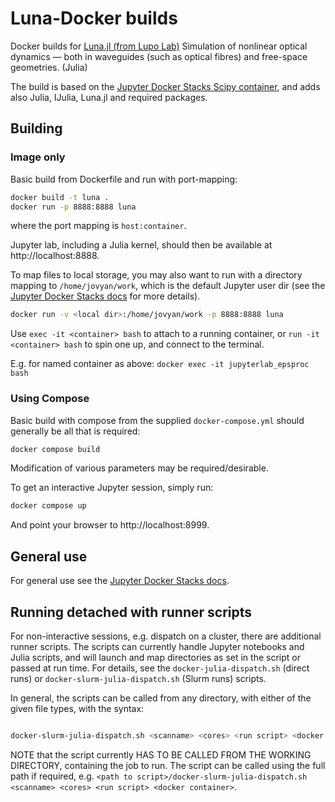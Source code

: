 # Luna-Docker builds

Docker builds for [Luna.jl (from Lupo Lab)](https://github.com/LupoLab/Luna.jl) Simulation of nonlinear optical dynamics — both in waveguides (such as optical fibres) and free-space geometries. (Julia)

The build is based on the [Jupyter Docker Stacks Scipy container](https://github.com/jupyter/docker-stacks/tree/master/scipy-notebook), and adds also Julia, IJulia, Luna.jl and required packages.

## Building

### Image only

Basic build from Dockerfile and run with port-mapping:

```bash
docker build -t luna .
docker run -p 8888:8888 luna
```

where the port mapping is `host:container`.

Jupyter lab, including a Julia kernel, should then be available at http://localhost:8888.

To map files to local storage, you may also want to run with a directory mapping to `/home/jovyan/work`, which is the default Jupyter user dir (see the [Jupyter Docker Stacks docs](https://jupyter-docker-stacks.readthedocs.io/en/latest/index.html) for more details).

```bash
docker run -v <local dir>:/home/jovyan/work -p 8888:8888 luna
```

Use `exec -it <container> bash` to attach to a running container, or `run -it <container> bash` to spin one up, and connect to the terminal.

E.g. for named container as above: `docker exec -it jupyterlab_epsproc bash`



### Using Compose

Basic build with compose from the supplied `docker-compose.yml` should generally be all that is required:

```bash
docker compose build
```

Modification of various parameters may be required/desirable.

To get an interactive Jupyter session, simply run:

```bash
docker compose up
```

And point your browser to http://localhost:8999.

## General use

For general use see the [Jupyter Docker Stacks docs](https://jupyter-docker-stacks.readthedocs.io/en/latest/index.html).



## Running detached with runner scripts

For non-interactive sessions, e.g. dispatch on a cluster, there are additional runner scripts. The scripts can currently handle Jupyter notebooks and Julia scripts, and will launch and map directories as set in the script or passed at run time. For details, see the `docker-julia-dispatch.sh` (direct runs) or `docker-slurm-julia-dispatch.sh` (Slurm runs) scripts.

In general, the scripts can be called from any directory, with either of the given file types, with the syntax:

```bash

docker-slurm-julia-dispatch.sh <scanname> <cores> <run script> <docker container>

```

NOTE that the script currently HAS TO BE CALLED FROM THE WORKING DIRECTORY, containing the job to run. The script can be called using the full path if required, e.g. `<path to script>/docker-slurm-julia-dispatch.sh <scanname> <cores> <run script> <docker container>`.
